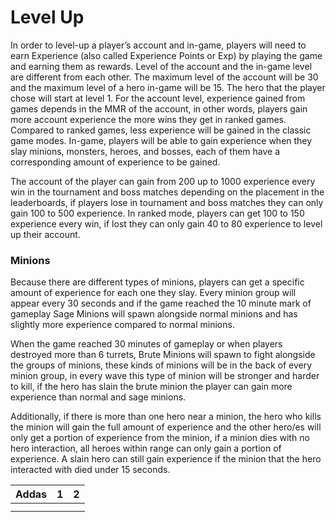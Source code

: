 # Level Up

In order to level-up a player’s account and in-game, players will need to earn Experience (also called Experience Points or Exp) by playing the game and earning them as rewards. Level of the account and the in-game level are different from each other. The maximum level of the account will be 30 and the maximum level of a hero in-game will be 15. The hero that the player chose will start at level 1. For the account level, experience gained from games depends in the MMR of the account, in other words, players gain more account experience the more wins they get in ranked games. Compared to ranked games, less experience will be gained in the classic game modes. In-game, players will be able to gain experience when they slay minions, monsters, heroes, and bosses, each of them have a corresponding amount of experience to be gained.

The account of the player can gain from 200 up to 1000 experience every win in the tournament and boss matches depending on the placement in the leaderboards, if players lose in tournament and boss matches they can only gain 100 to 500 experience. In ranked mode, players can get 100 to 150 experience every win, if lost they can only gain 40 to 80 experience to level up their account.

### **Minions**

Because there are different types of minions, players can get a specific amount of experience for each one they slay. Every minion group will appear every 30 seconds and if the game reached the 10 minute mark of gameplay Sage Minions will spawn alongside normal minions and has slightly more experience compared to normal minions.

When the game reached 30 minutes of gameplay or when players destroyed more than 6 turrets, Brute Minions will spawn to fight alongside the groups of minions, these kinds of minions will be in the back of every minion group, in every wave this type of minion will be stronger and harder to kill, if the hero has slain the brute minion the player can gain more experience than normal and sage minions.

Additionally, if there is more than one hero near a minion, the hero who kills the minion will gain the full amount of experience and the other hero/es will only get a portion of experience from the minion, if a minion dies with no hero interaction, all heroes within range can only gain a portion of experience. A slain hero can still gain experience if the minion that the hero interacted with died under 15 seconds.

| Addas | 1 | 2 |
| ----- | - | - |
|       |   |   |
|       |   |   |
